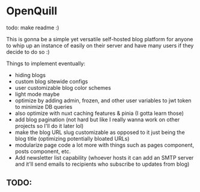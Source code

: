 # OpenQuill

todo: make readme :)

This is gonna be a simple yet versatile self-hosted blog platform for anyone to whip up an instance of easily on their server and have many users if they decide to do so :)


Things to implement eventually:
- hiding blogs
- custom blog sitewide configs
- user customizable blog color schemes
- light mode maybe
- optimize by adding admin, frozen, and other user variables to jwt token to minimize DB queries
- also optimize with nuxt caching features & pinia (I gotta learn those)
- add blog pagination (not hard but like I really wanna work on other projects so I'll do it later lol)
- make the blog URL slug customizable as opposed to it just being the blog title (optimizing potentially bloated URLs)
- modularize page code a lot more with things such as pages component, posts component, etc.
- Add newsletter list capability (whoever hosts it can add an SMTP server and it'll send emails to recipients who subscribe to updates from blog)

TODO: 
- 

